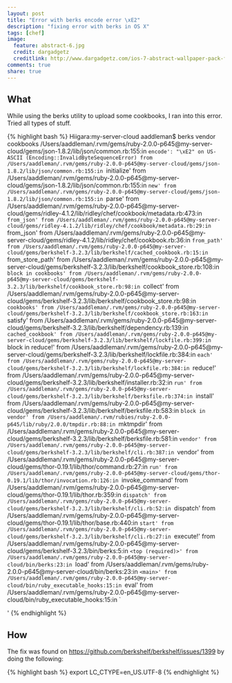 ```yaml
---
layout: post
title: "Error with berks encode error \xE2"
description: "fixing error with berks in OS X"
tags: [chef]
image:
  feature: abstract-6.jpg
  credit: dargadgetz
  creditlink: http://www.dargadgetz.com/ios-7-abstract-wallpaper-pack-for-iphone-5-and-ipod-touch-retina/
comments: true
share: true
---
```


## What

While using the berks utility to upload some cookbooks, I ran into this error. Tried all types of stuff.

{% highlight bash %}
Hiigara:my-server-cloud aaddleman$ berks vendor cookbooks
/Users/aaddleman/.rvm/gems/ruby-2.0.0-p645@my-server-cloud/gems/json-1.8.2/lib/json/common.rb:155:in `encode': "\xE2" on US-ASCII (Encoding::InvalidByteSequenceError)
	from /Users/aaddleman/.rvm/gems/ruby-2.0.0-p645@my-server-cloud/gems/json-1.8.2/lib/json/common.rb:155:in `initialize'
	from /Users/aaddleman/.rvm/gems/ruby-2.0.0-p645@my-server-cloud/gems/json-1.8.2/lib/json/common.rb:155:in `new'
	from /Users/aaddleman/.rvm/gems/ruby-2.0.0-p645@my-server-cloud/gems/json-1.8.2/lib/json/common.rb:155:in `parse'
	from /Users/aaddleman/.rvm/gems/ruby-2.0.0-p645@my-server-cloud/gems/ridley-4.1.2/lib/ridley/chef/cookbook/metadata.rb:473:in `from_json'
	from /Users/aaddleman/.rvm/gems/ruby-2.0.0-p645@my-server-cloud/gems/ridley-4.1.2/lib/ridley/chef/cookbook/metadata.rb:29:in `from_json'
	from /Users/aaddleman/.rvm/gems/ruby-2.0.0-p645@my-server-cloud/gems/ridley-4.1.2/lib/ridley/chef/cookbook.rb:36:in `from_path'
	from /Users/aaddleman/.rvm/gems/ruby-2.0.0-p645@my-server-cloud/gems/berkshelf-3.2.3/lib/berkshelf/cached_cookbook.rb:15:in `from_store_path'
	from /Users/aaddleman/.rvm/gems/ruby-2.0.0-p645@my-server-cloud/gems/berkshelf-3.2.3/lib/berkshelf/cookbook_store.rb:108:in `block in cookbooks'
	from /Users/aaddleman/.rvm/gems/ruby-2.0.0-p645@my-server-cloud/gems/berkshelf-3.2.3/lib/berkshelf/cookbook_store.rb:98:in `collect'
	from /Users/aaddleman/.rvm/gems/ruby-2.0.0-p645@my-server-cloud/gems/berkshelf-3.2.3/lib/berkshelf/cookbook_store.rb:98:in `cookbooks'
	from /Users/aaddleman/.rvm/gems/ruby-2.0.0-p645@my-server-cloud/gems/berkshelf-3.2.3/lib/berkshelf/cookbook_store.rb:163:in `satisfy'
	from /Users/aaddleman/.rvm/gems/ruby-2.0.0-p645@my-server-cloud/gems/berkshelf-3.2.3/lib/berkshelf/dependency.rb:139:in `cached_cookbook'
	from /Users/aaddleman/.rvm/gems/ruby-2.0.0-p645@my-server-cloud/gems/berkshelf-3.2.3/lib/berkshelf/lockfile.rb:399:in `block in reduce!'
	from /Users/aaddleman/.rvm/gems/ruby-2.0.0-p645@my-server-cloud/gems/berkshelf-3.2.3/lib/berkshelf/lockfile.rb:384:in `each'
	from /Users/aaddleman/.rvm/gems/ruby-2.0.0-p645@my-server-cloud/gems/berkshelf-3.2.3/lib/berkshelf/lockfile.rb:384:in `reduce!'
	from /Users/aaddleman/.rvm/gems/ruby-2.0.0-p645@my-server-cloud/gems/berkshelf-3.2.3/lib/berkshelf/installer.rb:32:in `run'
	from /Users/aaddleman/.rvm/gems/ruby-2.0.0-p645@my-server-cloud/gems/berkshelf-3.2.3/lib/berkshelf/berksfile.rb:374:in `install'
	from /Users/aaddleman/.rvm/gems/ruby-2.0.0-p645@my-server-cloud/gems/berkshelf-3.2.3/lib/berkshelf/berksfile.rb:583:in `block in vendor'
	from /Users/aaddleman/.rvm/rubies/ruby-2.0.0-p645/lib/ruby/2.0.0/tmpdir.rb:88:in `mktmpdir'
	from /Users/aaddleman/.rvm/gems/ruby-2.0.0-p645@my-server-cloud/gems/berkshelf-3.2.3/lib/berkshelf/berksfile.rb:581:in `vendor'
	from /Users/aaddleman/.rvm/gems/ruby-2.0.0-p645@my-server-cloud/gems/berkshelf-3.2.3/lib/berkshelf/cli.rb:387:in `vendor'
	from /Users/aaddleman/.rvm/gems/ruby-2.0.0-p645@my-server-cloud/gems/thor-0.19.1/lib/thor/command.rb:27:in `run'
	from /Users/aaddleman/.rvm/gems/ruby-2.0.0-p645@my-server-cloud/gems/thor-0.19.1/lib/thor/invocation.rb:126:in `invoke_command'
	from /Users/aaddleman/.rvm/gems/ruby-2.0.0-p645@my-server-cloud/gems/thor-0.19.1/lib/thor.rb:359:in `dispatch'
	from /Users/aaddleman/.rvm/gems/ruby-2.0.0-p645@my-server-cloud/gems/berkshelf-3.2.3/lib/berkshelf/cli.rb:52:in `dispatch'
	from /Users/aaddleman/.rvm/gems/ruby-2.0.0-p645@my-server-cloud/gems/thor-0.19.1/lib/thor/base.rb:440:in `start'
	from /Users/aaddleman/.rvm/gems/ruby-2.0.0-p645@my-server-cloud/gems/berkshelf-3.2.3/lib/berkshelf/cli.rb:27:in `execute!'
	from /Users/aaddleman/.rvm/gems/ruby-2.0.0-p645@my-server-cloud/gems/berkshelf-3.2.3/bin/berks:5:in `<top (required)>'
	from /Users/aaddleman/.rvm/gems/ruby-2.0.0-p645@my-server-cloud/bin/berks:23:in `load'
	from /Users/aaddleman/.rvm/gems/ruby-2.0.0-p645@my-server-cloud/bin/berks:23:in `<main>'
	from /Users/aaddleman/.rvm/gems/ruby-2.0.0-p645@my-server-cloud/bin/ruby_executable_hooks:15:in `eval'
	from /Users/aaddleman/.rvm/gems/ruby-2.0.0-p645@my-server-cloud/bin/ruby_executable_hooks:15:in `<main>'
{% endhighlight %}

## How

The fix was found on https://github.com/berkshelf/berkshelf/issues/1399 by doing the following:

{% highlight bash %}
export LC_CTYPE=en_US.UTF-8
{% endhighlight %}
